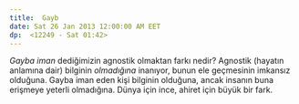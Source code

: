 ```yaml
---
title:  Gayb
date: Sat 26 Jan 2013 12:00:00 AM EET 
dp:  <12249 - Sat 01:42>
---
```



_Gayba iman_ dediğimizin agnostik olmaktan farkı nedir? Agnostik
(hayatın anlamına dair) bilginin _olmadığına_ inanıyor, bunun ele
geçmesinin imkansız olduğuna. Gayba iman eden kişi bilginin olduğuna,
ancak insanın buna erişmeye yeterli olmadığına. Dünya için ince,
ahiret için büyük bir fark. 

